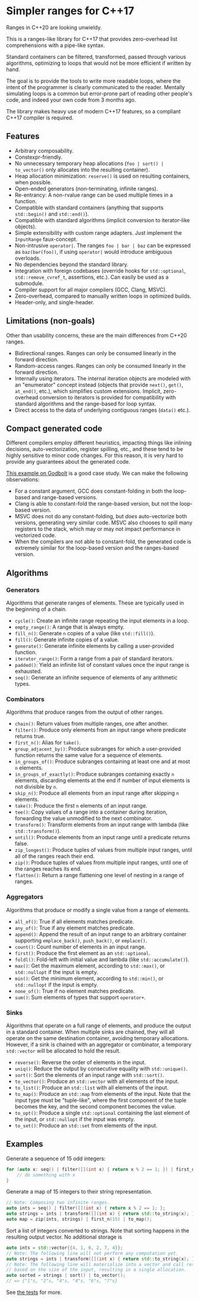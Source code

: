 # Simpler ranges for C++17

Ranges in C++20 are looking unwieldy.

This is a ranges-like library for C++17 that provides zero-overhead list comprehensions with a
pipe-like syntax.

Standard containers can be filtered, transformed, passed through various algorithms, optimizing to
loops that would not be more efficient if written by hand.

The goal is to provide the tools to write more readable loops, where the intent of the programmer
is clearly communicated to the reader. Mentally simulating loops is a common but error-prone
part of reading other people's code, and indeed your own code from 3 months ago.

The library makes heavy use of modern C++17 features, so a compliant C++17 compiler is required.

## Features

- Arbitrary composability.
- Constexpr-friendly.
- No unnecessary temporary heap allocations (`foo | sort() | to_vector()` only allocates into the
  resulting container).
- Heap allocation minimization: `reserve()` is used on resulting containers, when possible.
- Open-ended generators (non-terminating, infinite ranges).
- Re-entrancy: A non-rvalue range can be used multiple times in a function.
- Compatible with standard containers (anything that supports `std::begin()` and `std::end()`).
- Compatible with standard algorithms (implicit conversion to iterator-like objects).
- Simple extensibility with custom range adapters. Just implement the `InputRange` faux-concept.
- Non-intrusive `operator|`. The ranges `foo | bar | baz` can be expressed as `baz(bar(foo))`, if
  using `operator|` would introduce ambiguous overloads.
- No dependencies beyond the standard library.
- Integration with foreign codebases (override hooks for `std::optional`, `std::remove_cvref_t`,
  assertions, etc.). Can easily be used as a submodule.
- Compiler support for all major compilers (GCC, Clang, MSVC).
- Zero-overhead, compared to manually written loops in optimized builds.
- Header-only, and single-header.

## Limitations (non-goals)

Other than usability concerns, these are the main differences from C++20 ranges.

- Bidirectional ranges. Ranges can only be consumed linearly in the forward direction.
- Random-access ranges. Ranges can only be consumed linearly in the forward direction.
- Internally using iterators. The internal iteration objects are modeled with an "enumerator"
  concept instead (objects that provide `next()`, `get()`, `at_end()`, etc.), which simplifies
  custom extensions. Implicit, zero-overhead conversion to iterators is provided for
  compatibility with standard algorithms and the range-based for loop syntax.
- Direct access to the data of underlying contiguous ranges (`data()` etc.).

## Compact generated code

Different compilers employ different heuristics, impacting things like inlining decisions,
auto-vectorization, register spilling, etc., and these tend to be highly sensitive to minor
code changes. For this reason, it is very hard to provide any guarantees about the generated
code.

[This example on Godbolt](https://godbolt.org/z/skF3-v) is a good case study. We can make the
following observations:

- For a constant argument, GCC does constant-folding in both the loop-based and range-based
  versions.
- Clang is able to constant-fold the range-based version, but not the loop-based version.
- MSVC does not do any constant-folding, but *does* auto-vectorize both versions, generating very
  similar code. MSVC also chooses to spill many registers to the stack, which may or may not impact
  performance in vectorized code.
- When the compilers are not able to constant-fold, the generated code is extremely similar for
  the loop-based version and the ranges-based version.

## Algorithms

### Generators

Algorithms that generate ranges of elements. These are typically used in the beginning of a chain.

- `cycle()`: Create an infinite range repeating the input elements in a loop.
- `empty_range()`: A range that is always empty.
- `fill_n()`: Generate `n` copies of a value (like `std::fill()`).
- `fill()`: Generate infinite copies of a value.
- `generate()`: Generate infinite elements by calling a user-provided function.
- `iterator_range()`: Form a range from a pair of standard iterators.
- `padded()`: Yield an infinite list of constant values once the input range is exhausted.
- `seq()`: Generate an infinite sequence of elements of any arithmetic types.

### Combinators

Algorithms that produce ranges from the output of other ranges.

- `chain()`: Return values from multiple ranges, one after another.
- `filter()`: Produce only elements from an input range where predicate returns true.
- `first_n()`: Alias for `take()`.
- `group_adjacent_by()`: Produce subranges for which a user-provided function returns the same value
  for a sequence of elements.
- `in_groups_of()`: Produce subranges containing at least one and at most `n` elements.
- `in_groups_of_exactly()`: Produce subranges containing exactly `n` elements, discarding elements
  at the end if number of input elements is not divisible by `n`.
- `skip_n()`: Produce all elements from an input range after skipping `n` elements.
- `take()`: Produce the first `n` elements of an input range.
- `tee()`: Copy values of a range into a container during iteration, forwarding the value unmodified
  to the next combinator.
- `transform()`: Transform elements from an input range with lambda (like `std::transform()`).
- `until()`: Produce elements from an input range until a predicate returns false.
- `zip_longest()`: Produce tuples of values from multiple input ranges, until all of the ranges
  reach their end.
- `zip()`: Produce tuples of values from multiple input ranges, until one of the ranges reaches its
  end.
- `flatten()`: Return a range flattening one level of nesting in a range of ranges.

### Aggregators

Algorithms that produce or modify a single value from a range of elements.

- `all_of()`: True if all elements matches predicate.
- `any_of()`: True if any element matches predicate.
- `append()`: Append the result of an input range to an arbitrary container supporting
  `emplace_back()`, `push_back()`, or `emplace()`.
- `count()`: Count number of elements in an input range.
- `first()`: Produce the first element as an `std::optional`.
- `foldl()`: Fold-left with initial value and lambda (like `std::accumulate()`).
- `max()`: Get the maximum element, according to `std::max()`, or `std::nullopt` if the input is
  empty.
- `min()`: Get the minimum element, according to `std::min()`, or `std::nullopt` if the input is
  empty.
- `none_of()`: True if no element matches predicate.
- `sum()`: Sum elements of types that support `operator+`.

### Sinks

Algorithms that operate on a full range of elements, and produce the output in a standard container.
When multiple sinks are chained, they will all operate on the same destination container, avoiding
temporary allocations. However, if a sink is chained with an aggregator or combinator, a temporary
`std::vector` will be allocated to hold the result.

- `reverse()`: Reverse the order of elements in the input.
- `uniq()`: Reduce the output by consecutive equality with `std::unique()`.
- `sort()`: Sort the elements of an input range with `std::sort()`.
- `to_vector()`: Produce an `std::vector` with all elements of the input.
- `to_list()`: Produce an `std::list` with all elements of the input.
- `to_map()`: Produce an `std::map` from elements of the input. Note that the input type must be
  "tuple-like", where the first component of the tuple becomes the key, and the second component
  becomes the value.
- `to_opt()`: Produce a single `std::optional` containing the last element of the input, or
  `std::nullopt` if the input was empty.
- `to_set()`: Produce an `std::set` from elements of the input.


## Examples

Generate a sequence of 15 odd integers:

~~~c++
for (auto x: seq() | filter([](int x) { return x % 2 == 1; }) | first_n(15)) {
    // do something with x
}
~~~

Generate a map of 15 integers to their string representation.

~~~c++
// Note: Composing two infinite ranges.
auto ints = seq() | filter([](int x) { return x % 2 == 1; };
auto strings = ints | transform([](int x) { return std::to_string(x); });
auto map = zip(ints, strings) | first_n(15) | to_map();
~~~

Sort a list of integers converted to strings. Note that sorting happens in the
resulting output vector. No additional storage is

~~~c++
auto ints = std::vector{{4, 1, 6, 2, 7, 4}};
// Note: The following line will not perform any computation yet.
auto strings = ints | transform([](int x) { return std::to_string(x); });
// Note: The following line will materialize into a vector and call reserve()
// based on the size of the input, resulting in a single allocation.
auto sorted = strings | sort() | to_vector();
// => {"1"s, "2"s, "4"s, "4"s, "6"s, "7"s}
~~~

See [the tests](test/test_ranges.cpp) for more.
